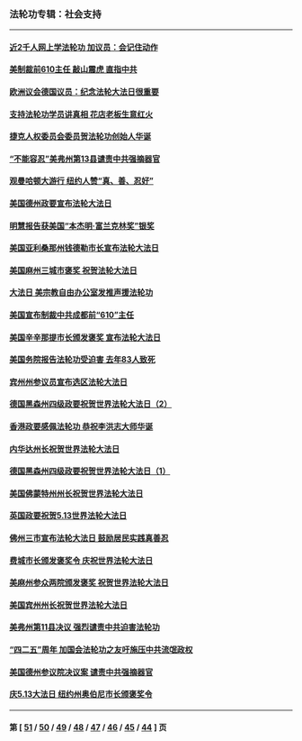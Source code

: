 ### 法轮功专辑：社会支持
---
#### [近2千人网上学法轮功 加议员：会记住动作](../../pages/nf4386/n12972642.md?05250430) 
#### [美制裁前610主任 敲山震虎 直指中共](../../pages/nf4386/n12968555.md?05250430) 
#### [欧洲议会德国议员：纪念法轮大法日很重要](../../pages/nf4386/n12965367.md?05250430) 
#### [支持法轮功学员讲真相 花店老板生意红火](../../pages/nf4386/n12963056.md?05250430) 
#### [捷克人权委员会委员贺法轮功创始人华诞](../../pages/nf4386/n12960301.md?05250430) 
#### [“不能容忍”美弗州第13县谴责中共强摘器官](../../pages/nf4386/n12958610.md?05250430) 
#### [观曼哈顿大游行 纽约人赞“真、善、忍好”](../../pages/nf4386/n12956249.md?05250430) 
#### [美国德州政要宣布法轮大法日](../../pages/nf4386/n12958567.md?05250430) 
#### [明慧报告获美国“本杰明‧富兰克林奖”银奖](../../pages/nf4386/n12955404.md?05250430) 
#### [美国亚利桑那州钱德勒市长宣布法轮大法日](../../pages/nf4386/n12953813.md?05250430) 
#### [美国麻州三城市褒奖 祝贺法轮大法日](../../pages/nf4386/n12953756.md?05250430) 
#### [大法日 美宗教自由办公室发推声援法轮功](../../pages/nf4386/n12950669.md?05250430) 
#### [美国宣布制裁中共成都前“610”主任](../../pages/nf4386/n12943654.md?05250430) 
#### [美国辛辛那提市长颁发褒奖 宣布法轮大法日](../../pages/nf4386/n12948869.md?05250430) 
#### [美国务院报告法轮功受迫害 去年83人致死](../../pages/nf4386/n12944350.md?05250430) 
#### [宾州州参议员宣布选区法轮大法日](../../pages/nf4386/n12939844.md?05250430) 
#### [德国黑森州四级政要祝贺世界法轮大法日（2）](../../pages/nf4386/n12937571.md?05250430) 
#### [香港政要感佩法轮功 恭祝李洪志大师华诞](../../pages/nf4386/n12937400.md?05250430) 
#### [内华达州长祝贺世界法轮大法日](../../pages/nf4386/n12936785.md?05250430) 
#### [德国黑森州四级政要祝贺世界法轮大法日（1）](../../pages/nf4386/n12934877.md?05250430) 
#### [美国佛蒙特州州长祝贺世界法轮大法日](../../pages/nf4386/n12935031.md?05250430) 
#### [英国政要祝贺5.13世界法轮大法日](../../pages/nf4386/n12934700.md?05250430) 
#### [佛州三市宣布法轮大法日 鼓励居民实践真善忍](../../pages/nf4386/n12934466.md?05250430) 
#### [费城市长颁发褒奖令 庆祝世界法轮大法日](../../pages/nf4386/n12928833.md?05250430) 
#### [美麻州参众两院颁发褒奖 祝贺世界法轮大法日](../../pages/nf4386/n12928372.md?05250430) 
#### [美国宾州州长祝贺世界法轮大法日](../../pages/nf4386/n12928310.md?05250430) 
#### [美弗州第11县决议 强烈谴责中共迫害法轮功](../../pages/nf4386/n12925015.md?05250430) 
#### [“四二五”周年 加国会法轮功之友吁施压中共流氓政权](../../pages/nf4386/n12896250.md?05250430) 
#### [美国德州参议院决议案 谴责中共强摘器官](../../pages/nf4386/n12924452.md?05250430) 
#### [庆5.13大法日 纽约州奥伯尼市长颁褒奖令](../../pages/nf4386/n12921706.md?05250430) 

---
#### 第 [ [51](./51.md?05250430) / [50](./50.md?05250430) / [49](./49.md?05250430) / [48](./48.md?05250430) / [47](./47.md?05250430) / [46](./46.md?05250430) / [45](./45.md?05250430) / [44](./44.md?05250430) ] 页
